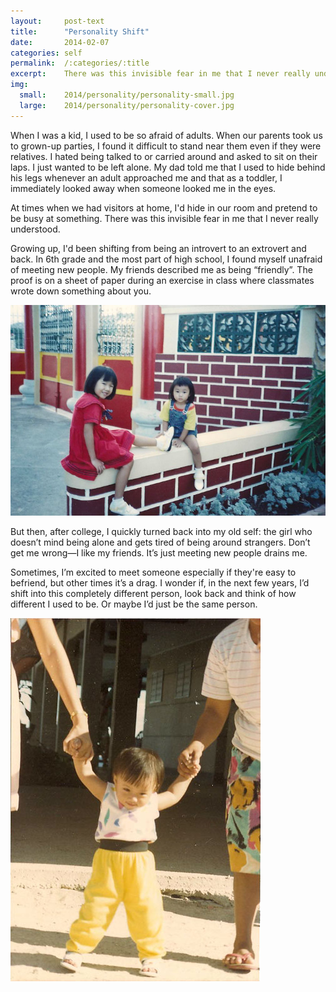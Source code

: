 ```yaml
---
layout:     post-text
title:      "Personality Shift"
date:       2014-02-07
categories: self
permalink:  /:categories/:title
excerpt:    There was this invisible fear in me that I never really understood.
img:
  small:    2014/personality/personality-small.jpg
  large:    2014/personality/personality-cover.jpg
---
```

When I was a kid, I used to be so afraid of adults. When our parents took us to grown-up parties, I found it difficult to stand near them even if they were relatives. I hated being talked to or carried around and asked to sit on their laps. I just wanted to be left alone. My dad told me that I used to hide behind his legs whenever an adult approached me and that as a toddler, I immediately looked away when someone looked me in the eyes.

At times when we had visitors at home, I'd hide in our room and pretend to be busy at something. There was this invisible fear in me that I never really understood.

Growing up, I'd been shifting from being an introvert to an extrovert and back. In 6th grade and the most part of high school, I found myself unafraid of meeting new people. My friends described me as being “friendly”. The proof is on a sheet of paper during an exercise in class where classmates wrote down something about you.

<div class="block">
<img src="/assets/2014/personality/1.jpg" alt="Me and my sister">
</div>

But then, after college, I quickly turned back into my old self: the girl who doesn’t mind being alone and gets tired of being around strangers. Don’t get me wrong&mdash;I like my friends. It’s just meeting new people drains me.

Sometimes, I’m excited to meet someone especially if they're easy to befriend, but other times it’s a drag. I wonder if, in the next few years, I’d shift into this completely different person, look back and think of how different I used to be. Or maybe I’d just be the same person.

<div class="block">
<img src="/assets/2014/personality/2.jpg" alt="My weird self">
</div>

